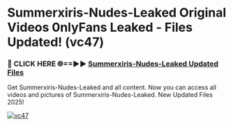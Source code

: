 # Summerxiris-Nudes-Leaked Original Videos 0nlyFans Leaked - Files Updated! (vc47)

<h3>🔴 CLICK HERE 🌐==►► <a href="https://tinyurl.com/5h6xmrr3" rel="nofollow">Summerxiris-Nudes-Leaked Updated Files</a></h3>

Get Summerxiris-Nudes-Leaked and all content. Now you can access all videos and pictures of Summerxiris-Nudes-Leaked. New Updated Files 2025!

[![vc47](https://i.imgur.com/KVD873Z.gif)](https://tinyurl.com/5h6xmrr3)
